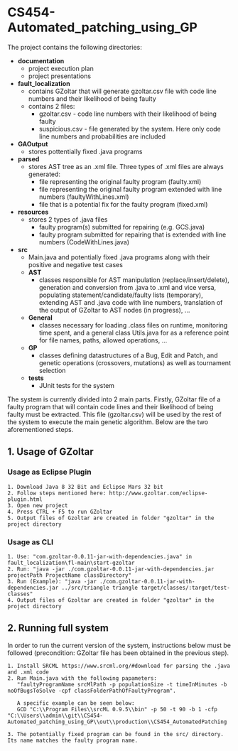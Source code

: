 # CS454-Automated_patching_using_GP

The project contains the following directories:
- **documentation**
    - project execution plan 
    - project presentations
- **fault_localization**
    - contains GZoltar that will generate gzoltar.csv file with code line numbers and their likelihood of being faulty 
    - contains 2 files:
        - gzoltar.csv - code line numbers with their likelihood of being faulty
        - suspicious.csv - file generated by the system. Here only code line numbers and probabilities are included
- **GAOutput**
    - stores pottentially fixed .java programs 
- **parsed**
    - stores AST tree as an .xml file. Three types of .xml files are always generated:
       - file representing the original faulty program (faulty.xml)
       - file representing the original faulty program extended with line numbers (faultyWithLines.xml)
       - file that is a potential fix for the faulty program (fixed.xml)
- **resources**
    - stores 2 types of .java files
        - faulty program(s) submitted for repairing (e.g. GCS.java)
        - faulty program submitted for repairing that is extended with line numbers (CodeWithLines.java)
- **src**
    - Main.java and potentially fixed .java programs along with their positive and negative test cases
    - **AST**
        - classes responsible for AST manipulation (replace/insert/delete), generation and conversion from .java to .xml and vice versa, populating statement/candidate/faulty lists (temporary), extending AST and .java code with line numbers, translation of the output of GZoltar to AST nodes (in progress), ...
    - **General**
        - classes necessary for loading .class files on runtime, monitoring time spent, and a general class Utils.java for as a reference point for file names, paths, allowed operations, ...
    - **GP**
        - classes defining datastructures of a Bug, Edit and Patch, and genetic operations (crossovers, mutations) as well as tournament selection
    - **tests**
        - JUnit tests for the system

The system is currently divided into 2 main parts. Firstly, GZoltar file of a faulty program that will contain code lines and their likelihood of being faulty must be extracted. This file (gzoltar.csv) will be used by the rest of the system to execute the main genetic algorithm. Below are the two aforementioned steps. 

## 1. Usage of GZoltar

### Usage as Eclipse Plugin
    1. Download Java 8 32 Bit and Eclipse Mars 32 bit
    2. Follow steps mentioned here: http://www.gzoltar.com/eclipse-plugin.html
    3. Open new project
    4. Press CTRL + F5 to run GZoltar
    5. Output files of Gzoltar are created in folder "gzoltar" in the project directory 
    
### Usage as CLI
    1. Use: "com.gzoltar-0.0.11-jar-with-dependencies.java" in fault_localization\fl-main\start-gzoltar
    2. Run: "java -jar ./com.gzoltar-0.0.11-jar-with-dependencies.jar projectPath ProjectName classDirectory"
    3. Run (Example): "java -jar ./com.gzoltar-0.0.11-jar-with-dependencies.jar ../src/triangle triangle target/classes/:target/test-classes"
    4. Output files of Gzoltar are created in folder "gzoltar" in the project directory 

## 2. Running full system

In order to run the current version of the system, instructions below must be followed (precondition: GZoltar file has been obtained in the previous step).

    1. Install SRCML https://www.srcml.org/#download for parsing the .java and .xml code
    2. Run Main.java with the following papameters: 
       "faultyProgramName srcMlPath -p populationSize -t timeInMinutes -b noOfBugsToSolve -cpf classFolderPathOfFaultyProgram".
       
       A specific example can be seen below:
       GCD "C:\\Program Files\\srcML 0.9.5\\bin" -p 50 -t 90 -b 1 -cfp "C:\\Users\\admin\\git\\CS454-Automated_patching_using_GP\\out\\production\\CS454_AutomatedPatching
       
    3. The potentially fixed program can be found in the src/ directory. Its name matches the faulty program name.
